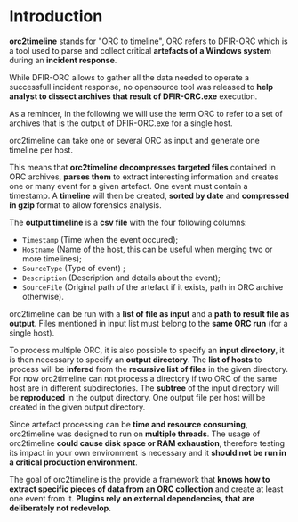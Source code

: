 # Introduction

**orc2timeline** stands for "ORC to timeline", ORC refers to DFIR-ORC which is a tool used to parse and collect critical **artefacts of a Windows system** during an **incident response**.

While DFIR-ORC allows to gather all the data needed to operate a successfull incident response, no opensource tool was released to **help analyst to dissect archives that result of DFIR-ORC.exe** execution.

As a reminder, in the following we will use the term ORC to refer to a set of archives that is the output of DFIR-ORC.exe for a single host.

orc2timeline can take one or several ORC as input and generate one timeline per host.

This means that **orc2timeline decompresses targeted files** contained in ORC archives, **parses them** to extract interesting information and creates one or many event for a given artefact. One event must contain a timestamp. A **timeline** will then be created, **sorted by date** and **compressed in gzip** format to allow forensics analysis.

The **output timeline** is a **csv file** with the four following columns:
  - `Timestamp` (Time when the event occured);
  - `Hostname` (Name of the host, this can be useful when merging two or more timelines);
  - `SourceType` (Type of event) ;
  - `Description` (Description and details about the event);
  - `SourceFile` (Original path of the artefact if it exists, path in ORC archive otherwise).

orc2timeline can be run with a **list of file as input** and a **path to result file as output**. Files mentioned in input list must belong to the **same ORC run** (for a single host).

To process multiple ORC, it is also possible to specify an **input directory**, it is then necessary to specify an **output directory**. The **list of hosts** to process will be **infered** from the **recursive list of files** in the given directory. For now orc2timeline can not process a directory if two ORC of the same host are in different subdirectories. The **subtree** of the input directory will be **reproduced** in the output directory. One output file per host will be created in the given output directory.

Since artefact processing can be **time and resource consuming**, orc2timeline was designed to run on **multiple threads**. The usage of orc2timeline **could cause disk space or RAM exhaustion**, therefore testing its impact in your own environment is necessary and it **should not be run in a critical production environment**.

The goal of orc2timeline is the provide a framework that **knows how to extract specific pieces of data from an ORC collection** and create at least one event from it. **Plugins rely on external dependencies, that are deliberately not redevelop.**
